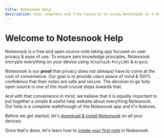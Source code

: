 ```yaml
---
title: Notesnook Help
description: Your complete and free resource to using Notesnook as a daily note taking app to organize your work and life while safeguarding your privacy.
---
```


# Welcome to Notesnook Help

Notesnook is a free and open source note taking app focused on user privacy & ease of use. To ensure zero knowledge principles, Notesnook encrypts everything on your device using `XChaCha20-Poly1305` & `Argon2`.

Notesnook is our **proof** that privacy does _not_ (always) have to come at the cost of convenience. Our goal is to provide users peace of mind & 100% confidence that their notes are safe and secure. The decision to go fully open source is one of the most crucial steps towards that.

And with that convenience in mind, we believe that it is equally important to put together a simple & useful help website about everything Notesnook. Our help is a complete walkthrough of the Notesnook app and it's features.

Before we get started, let's [download & install Notesnook](https://notesnook.com/downloads) on all your devices.

Once that's done, let's learn how to [create your first note](/create-a-note-in-notesnook) in Notesnook.

